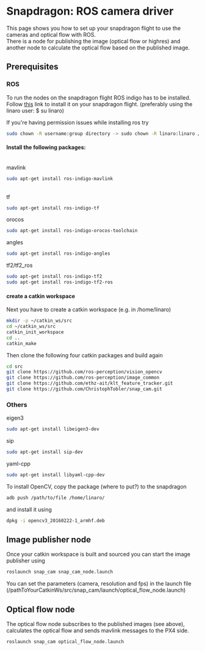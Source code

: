 # Snapdragon: ROS camera driver

This page shows you how to set up your snapdragon flight to use the cameras and optical flow with ROS.
<br />  There is a node for publishing the image (optical flow or highres) and another node to calculate the optical flow based on the published image.

## Prerequisites
### ROS
To run the nodes on the snapdragon flight ROS indigo has to be installed. Follow [this](http://wiki.ros.org/indigo/Installation/UbuntuARM) link to install it on your snapdragon flight. (preferably using the linaro user: $ su linaro)

If you're having permission issues while installing ros try
```sh
sudo chown -R username:group directory -> sudo chown -R linaro:linaro /home/linaro
```

#### Install the following packages:
<br />  mavlink
```sh
sudo apt-get install ros-indigo-mavlink
```
<br />  tf
```sh
sudo apt-get install ros-indigo-tf
```
orocos
```sh
sudo apt-get install ros-indigo-orocos-toolchain
```
angles
```sh
sudo apt-get install ros-indigo-angles
```
tf2/tf2_ros
```sh
sudo apt-get install ros-indigo-tf2
sudo apt-get install ros-indigo-tf2-ros
```

#### create a catkin workspace
Next you have to create a catkin workspace (e.g. in /home/linaro)
```sh
mkdir -p ~/catkin_ws/src
cd ~/catkin_ws/src
catkin_init_workspace
cd ..
catkin_make
```

Then clone the following four catkin packages and build again
```sh
cd src
git clone https://github.com/ros-perception/vision_opencv
git clone https://github.com/ros-perception/image_common
git clone https://github.com/ethz-ait/klt_feature_tracker.git
git clone https://github.com/ChristophTobler/snap_cam.git
```


### Others
eigen3
```sh
sudo apt-get install libeigen3-dev
```
sip
```sh
sudo apt-get install sip-dev
```
yaml-cpp
```sh
sudo apt-get install libyaml-cpp-dev
```

To install OpenCV, copy the package (where to put?) to the snapdragon

<div class="host-code"></div>

```sh
adb push /path/to/file /home/linaro/

```
and install it using
```sh
dpkg -i opencv3_20160222-1_armhf.deb
```

## Image publisher node
Once your catkin workspace is built and sourced you can start the image publisher using
```sh
roslaunch snap_cam snap_cam_node.launch
```
You can set the parameters (camera, resolution and fps) in the launch file (/pathToYourCatkinWs/src/snap_cam/launch/optical_flow_node.launch)

## Optical flow node
The optical flow node subscribes to the published images (see above), calculates the optical flow and sends mavlink messages to the PX4 side.
```sh
roslaunch snap_cam optical_flow_node.launch
```
